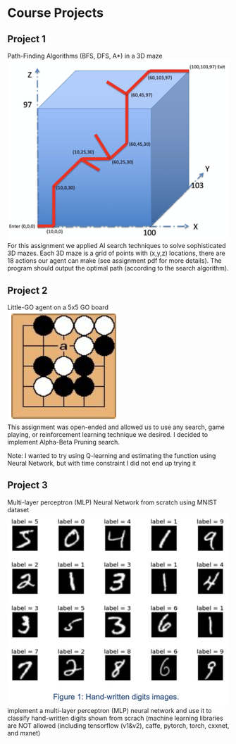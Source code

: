 # Course Projects

## Project 1
Path-Finding Algorithms (BFS, DFS, A\*) in a 3D maze <br />
![3D Maze](./image/3D_maze.png)
<br />
For this assignment we applied AI search techniques to solve sophisticated 3D mazes. Each 3D maze is a grid of points with (x,y,z) locations, there are 18 actions our agent can make (see assignment pdf for more details). The program should output the optimal path (according to the search algorithm).

## Project 2
Little-GO agent on a 5x5 GO board <br />
![Little-GO Board](./image/little_GO.png)
<br />
This assignment was open-ended and allowed us to use any search, game playing, or reinforcement learning technique we desired. I decided to implement Alpha-Beta Pruning search.

Note: I wanted to try using Q-learning and estimating the function using Neural Network, but with time constraint I did not end up trying it

## Project 3
Multi-layer perceptron (MLP) Neural Network from scratch using MNIST dataset
<br />
![MNIST](./image/mnist.png)
<br />
implement a multi-layer perceptron (MLP) neural network and use it to classify hand-written digits shown from scrach (machine learning libraries are NOT allowed (including
tensorflow (v1&v2), caffe, pytorch, torch, cxxnet, and mxnet)
